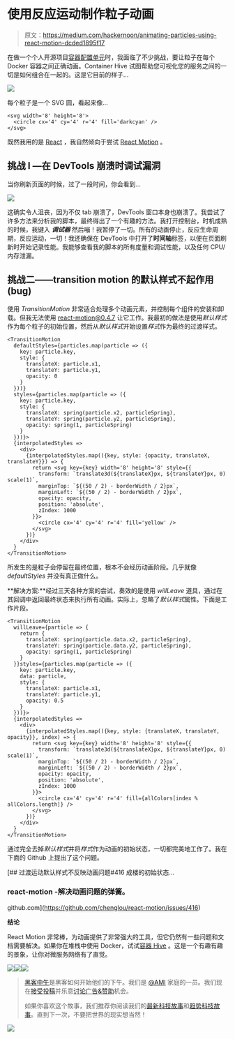 # 使用反应运动制作粒子动画

> 原文：<https://medium.com/hackernoon/animating-particles-using-react-motion-dcded1895f17>

在做一个个人开源项目[容器配置单元](https://github.com/saada/container-hive)时，我面临了不少挑战，要让粒子在每个 Docker 容器之间正确动画。Container Hive 试图帮助您可视化您的服务之间的一切是如何组合在一起的。这是它目前的样子…

![](img/3dd1a1918b9c3ebec8e2930c70b0638a.png)

每个粒子是一个 SVG 圆，看起来像…

```
<svg width='8' height='8'>
  <circle cx='4' cy='4' r='4' fill='darkcyan' />
</svg>
```

既然我用的是 [React](https://hackernoon.com/tagged/react) ，我自然倾向于尝试 [React Motion](https://github.com/chenglou/react-motion) 。

## **挑战 I —在 DevTools 崩溃时调试漏洞**

当你刷新页面的时候，过了一段时间，你会看到…

![](img/9093fcb6957f2f8451bd5ba69f7513ed.png)

这确实令人沮丧，因为不仅 tab 崩溃了，DevTools 窗口本身也崩溃了。我尝试了许多方法来分析我的脚本，最终得出了一个有趣的方法。我打开控制台，时机成熟的时候，我键入 ***调试器*** 然后嘣！我暂停了一切。所有的动画停止，反应生命周期，反应运动，一切！我还确保在 DevTools 中打开了**时间轴**标签，以便在页面刷新时开始记录性能。我能够查看我的脚本的所有度量和调试性能，以及任何 CPU/内存泄漏。

## **挑战二——transition motion 的默认样式不起作用(bug)**

使用 *TransitionMotion* 非常适合处理多个动画元素，并控制每个组件的安装和卸载。但我无法使用 react-motion@0.4.7 让它工作。我最初的做法是使用*默认样式*作为每个粒子的初始位置，然后从*默认样式*开始设置*样式*作为最终的过渡样式。

```
<TransitionMotion
  defaultStyles={particles.map(particle => ({
    key: particle.key,
    style: {
      translateX: particle.x1,
      translateY: particle.y1,
      opacity: 0
    }
  }))}
  styles={particles.map(particle => ({
    key: particle.key,
    style: {
      translateX: spring(particle.x2, particleSpring),
      translateY: spring(particle.y2, particleSpring),
      opacity: spring(1, particleSpring)
    }
  }))}>
  {interpolatedStyles =>
    <div>
      {interpolatedStyles.map(({key, style: {opacity, translateX, translateY}}) => {
        return <svg key={key} width='8' height='8' style={{
          transform: `translate3d(${translateX}px, ${translateY}px, 0) scale(1)`,
          marginTop: `${(50 / 2) - borderWidth / 2}px`,
          marginLeft: `${(50 / 2) - borderWidth / 2}px`,
          opacity: opacity,
          position: 'absolute',
          zIndex: 1000
        }}>
          <circle cx='4' cy='4' r='4' fill='yellow' />
        </svg>
      })}
    </div>
  }
</TransitionMotion>
```

所发生的是粒子会停留在最终位置，根本不会经历动画阶段。几乎就像 *defaultStyles* 并没有真正做什么。

**解决方案:**经过三天各种方案的尝试，奏效的是使用 *willLeave* 道具，通过在其回调中返回最终状态来执行所有动画。实际上，忽略了*默认样式*属性。下面是工作片段。

```
<TransitionMotion
  willLeave={particle => {
    return {
      translateX: spring(particle.data.x2, particleSpring),
      translateY: spring(particle.data.y2, particleSpring),
      opacity: spring(1, particleSpring)
    }
  }}styles={particles.map(particle => ({
    key: particle.key,
    data: particle,
    style: {
      translateX: particle.x1,
      translateY: particle.y1,
      opacity: 0.5
    }
  }))}>
  {interpolatedStyles =>
    <div>
      {interpolatedStyles.map(({key, style: {translateX, translateY, opacity}}, index) => {
        return <svg key={key} width='8' height='8' style={{
          transform: `translate3d(${translateX}px, ${translateY}px, 0) scale(1)`,
          marginTop: `${(50 / 2) - borderWidth / 2}px`,
          marginLeft: `${(50 / 2) - borderWidth / 2}px`,
          opacity: opacity,
          position: 'absolute',
          zIndex: 1000
        }}>
          <circle cx='4' cy='4' r='4' fill={allColors[index % allColors.length]} />
        </svg>
      })}
    </div>
  }
</TransitionMotion>
```

通过完全去掉*默认样式*并将*样式*作为动画的初始状态，一切都完美地工作了。我在下面的 Github 上提出了这个问题。

[](https://github.com/chenglou/react-motion/issues/416) [## 过渡运动默认样式不反映动画问题#416 成楼的初始状态…

### react-motion -解决动画问题的弹簧。

github.com](https://github.com/chenglou/react-motion/issues/416) 

**结论**

React Motion 非常棒，为动画提供了非常强大的工具，但它仍然有一些问题和文档需要解决。如果你在堆栈中使用 Docker，试试[容器 Hive](https://github.com/saada/container-hive) 。这是一个有趣有趣的景象，让你对微服务网络有了直觉。

[![](img/50ef4044ecd4e250b5d50f368b775d38.png)](http://bit.ly/HackernoonFB)[![](img/979d9a46439d5aebbdcdca574e21dc81.png)](https://goo.gl/k7XYbx)[![](img/2930ba6bd2c12218fdbbf7e02c8746ff.png)](https://goo.gl/4ofytp)

> [黑客中午](http://bit.ly/Hackernoon)是黑客如何开始他们的下午。我们是 [@AMI](http://bit.ly/atAMIatAMI) 家庭的一员。我们现在[接受投稿](http://bit.ly/hackernoonsubmission)并乐意[讨论广告&赞助](mailto:partners@amipublications.com)机会。
> 
> 如果你喜欢这个故事，我们推荐你阅读我们的[最新科技故事](http://bit.ly/hackernoonlatestt)和[趋势科技故事](https://hackernoon.com/trending)。直到下一次，不要把世界的现实想当然！

![](img/be0ca55ba73a573dce11effb2ee80d56.png)
